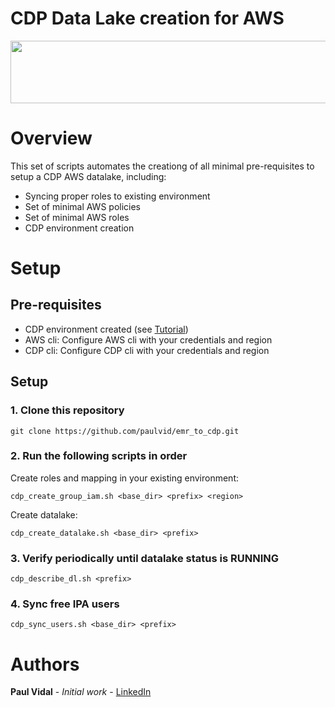 # CDP Data Lake creation for AWS
<div align="center">
<img src="https://github.com/paulvid/emr_to_cdp/raw/master/data/cloudera_logo_darkorange.png" width="820" height="100" align="middle">
</div>

# Overview

This set of scripts automates the creationg of all minimal pre-requisites to setup a CDP AWS datalake, including:
* Syncing proper roles to existing environment
* Set of minimal AWS policies
* Set of minimal AWS roles
* CDP environment creation

# Setup

## Pre-requisites

* CDP environment created (see [Tutorial](https://github.com/paulvid/cdp_create_env_aws/))
* AWS cli: Configure AWS cli with your credentials and region
* CDP cli: Configure CDP cli with your credentials and region


## Setup


### 1. Clone this repository
```
git clone https://github.com/paulvid/emr_to_cdp.git
```

### 2. Run the following scripts in order


Create roles and mapping in your existing environment:
```
cdp_create_group_iam.sh <base_dir> <prefix> <region> 
```

Create datalake:
```
cdp_create_datalake.sh <base_dir> <prefix> 
```

### 3. Verify periodically until datalake status is RUNNING

```
cdp_describe_dl.sh <prefix> 
```

### 4. Sync free IPA users

```
cdp_sync_users.sh <base_dir> <prefix> 
```


# Authors

**Paul Vidal** - *Initial work* - [LinkedIn](https://www.linkedin.com/in/paulvid/)

